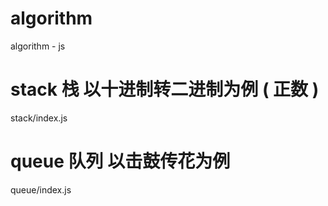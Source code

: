 # algorithm
algorithm - js

# stack 栈 以十进制转二进制为例 ( 正数 )
stack/index.js

# queue 队列 以击鼓传花为例
queue/index.js